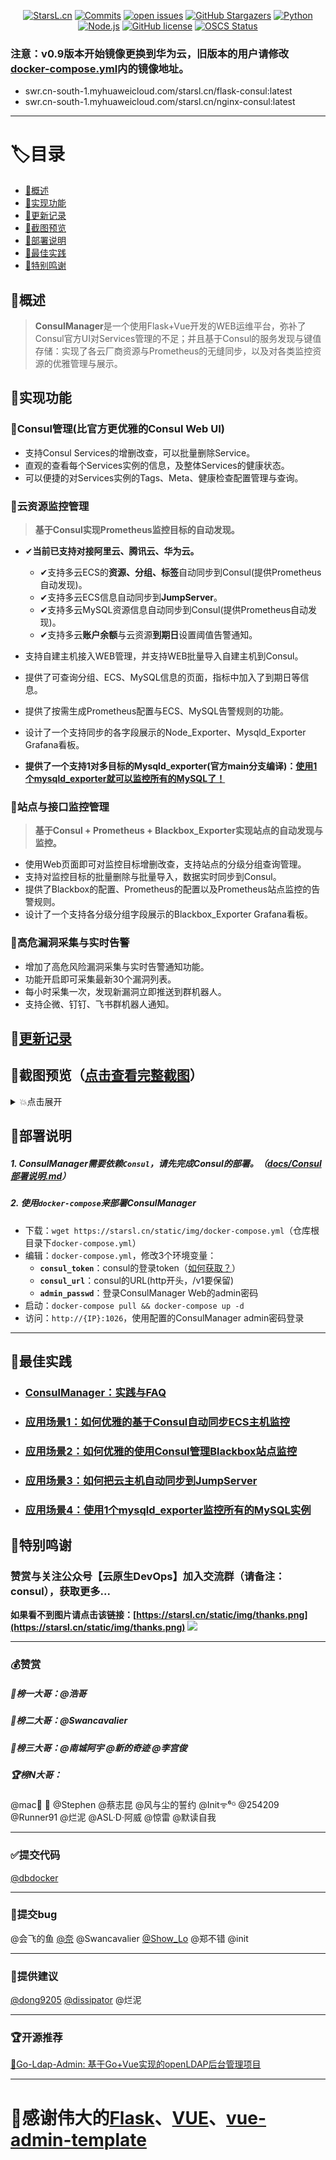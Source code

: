 <div align="center">

[![StarsL.cn](https://img.shields.io/badge/website-StarsL.cn-orange)](https://starsl.cn)
[![Commits](https://img.shields.io/github/commit-activity/m/starsliao/ConsulManager?color=ffff00)](https://github.com/starsliao/ConsulManager/commits/main)
[![open issues](http://isitmaintained.com/badge/open/starsliao/ConsulManager.svg)](https://github.com/starsliao/ConsulManager/issues)
[![GitHub Stargazers](https://img.shields.io/github/stars/starsliao/ConsulManager?color=ff69b4)](https://github.com/starsliao/ConsulManager/stargazers)
[![Python](https://img.shields.io/badge/python-%3E=v3.10-3776ab)](https://nodejs.org)
[![Node.js](https://img.shields.io/badge/node.js-%3E=v14-229954)](https://nodejs.org)
[![GitHub license](https://img.shields.io/badge/license-MIT-blueviolet)](https://github.com/starsliao/ConsulManager/blob/main/LICENSE)
[![OSCS Status](https://www.oscs1024.com/platform/badge/starsliao/ConsulManager.svg?size=small)](https://www.murphysec.com/dr/Zoyt5g0huRavAtItj2)
</div>

### 注意：v0.9版本开始镜像更换到华为云，旧版本的用户请修改[docker-compose.yml](https://github.com/starsliao/ConsulManager/blob/main/docker-compose.yml)内的镜像地址。
- swr.cn-south-1.myhuaweicloud.com/starsl.cn/flask-consul:latest
- swr.cn-south-1.myhuaweicloud.com/starsl.cn/nginx-consul:latest
---

# 🏷目录
* [🚀概述](#概述)
* [🌈实现功能](#实现功能)
* [📌更新记录](#更新记录)
* [🎨截图预览](#截图预览点击查看完整截图)
* [💾部署说明](#部署说明)
* [🥇最佳实践](#最佳实践)
* [💖特别鸣谢](#特别鸣谢)

## 🦄概述
>**ConsulManager**是一个使用Flask+Vue开发的WEB运维平台，弥补了Consul官方UI对Services管理的不足；并且基于Consul的服务发现与键值存储：实现了各云厂商资源与Prometheus的无缝同步，以及对各类监控资源的优雅管理与展示。

## 🌈实现功能
### 🎡Consul管理(比官方更优雅的Consul Web UI)
- 支持Consul Services的增删改查，可以批量删除Service。
- 直观的查看每个Services实例的信息，及整体Services的健康状态。
- 可以便捷的对Services实例的Tags、Meta、健康检查配置管理与查询。

### 💎云资源监控管理
>**基于Consul实现Prometheus监控目标的自动发现。**

- ✔**当前已支持对接阿里云、腾讯云、华为云。**

  - ✔支持多云ECS的**资源、分组、标签**自动同步到Consul(提供Prometheus自动发现)。
  - ✔支持多云ECS信息自动同步到**JumpServer**。
  - ✔支持多云MySQL资源信息自动同步到Consul(提供Prometheus自动发现)。
  - ✔支持多云**账户余额**与云资源**到期日**设置阈值告警通知。
- 支持自建主机接入WEB管理，并支持WEB批量导入自建主机到Consul。
- 提供了可查询分组、ECS、MySQL信息的页面，指标中加入了到期日等信息。
- 提供了按需生成Prometheus配置与ECS、MySQL告警规则的功能。
- 设计了一个支持同步的各字段展示的Node_Exporter、Mysqld_Exporter Grafana看板。
- **提供了一个支持1对多目标的Mysqld_exporter(官方main分支编译)：[使用1个mysqld_exporter就可以监控所有的MySQL了！](https://github.com/starsliao/ConsulManager/blob/main/docs/%E5%A6%82%E4%BD%95%E4%BC%98%E9%9B%85%E7%9A%84%E4%BD%BF%E7%94%A8%E4%B8%80%E4%B8%AAmysqld_exporter%E7%9B%91%E6%8E%A7%E6%89%80%E6%9C%89%E7%9A%84MySQL%E5%AE%9E%E4%BE%8B.md)**

### 🚀站点与接口监控管理
>**基于Consul + Prometheus + Blackbox_Exporter实现站点的自动发现与监控。**

- 使用Web页面即可对监控目标增删改查，支持站点的分级分组查询管理。
- 支持对监控目标的批量删除与批量导入，数据实时同步到Consul。
- 提供了Blackbox的配置、Prometheus的配置以及Prometheus站点监控的告警规则。
- 设计了一个支持各分级分组字段展示的Blackbox_Exporter Grafana看板。

### 💫高危漏洞采集与实时告警
- 增加了高危风险漏洞采集与实时告警通知功能。
- 功能开启即可采集最新30个漏洞列表。
- 每小时采集一次，发现新漏洞立即推送到群机器人。
- 支持企微、钉钉、飞书群机器人通知。

## 📌[更新记录](https://github.com/starsliao/ConsulManager/releases)

## 🎨截图预览（[点击查看完整截图](https://github.com/starsliao/ConsulManager/tree/main/screenshot#%E6%88%AA%E5%9B%BE)）

<details><summary>💥点击展开</summary>
  
### Consul Web Manager 界面
![](https://raw.githubusercontent.com/starsliao/ConsulManager/main/screenshot/consul3.PNG)
### 多云ECS同步Consul界面
![](https://raw.githubusercontent.com/starsliao/ConsulManager/main/screenshot/ecs1.PNG)
### 多云ECS同步JumpServer界面
![图片](https://user-images.githubusercontent.com/3349611/180870935-56e536d2-0b71-4803-b5f8-0839a241c79a.png)
### Node Exporter Dashboard 截图
![](https://raw.githubusercontent.com/starsliao/ConsulManager/main/vue-consul/public/node1.png)
![](https://raw.githubusercontent.com/starsliao/ConsulManager/main/vue-consul/public/node2.png)
### Blackbox Manager 界面
![](https://raw.githubusercontent.com/starsliao/ConsulManager/main/screenshot/blackbox1.PNG)
### Blackbox Exporter Dashboard 截图
![](https://raw.githubusercontent.com/starsliao/ConsulManager/main/vue-consul/public/blackbox.png)
### 高危漏洞采集与通知 界面
![](https://raw.githubusercontent.com/starsliao/ConsulManager/main/screenshot/bug.png)
##### 钉钉告警通知
![图片](https://user-images.githubusercontent.com/3349611/173263960-4d69fff9-82fe-42a1-ba18-4c78775cf35e.png)

</details>
  
## 💾部署说明
##### 1. ConsulManager需要依赖`Consul`，请先完成Consul的部署。（[docs/Consul部署说明.md](https://github.com/starsliao/ConsulManager/blob/main/docs/Consul%E9%83%A8%E7%BD%B2%E8%AF%B4%E6%98%8E.md)）
##### 2. 使用`docker-compose`来部署ConsulManager
- 下载：`wget https://starsl.cn/static/img/docker-compose.yml`（仓库根目录下`docker-compose.yml`）
- 编辑：`docker-compose.yml`，修改3个环境变量：
  - **`consul_token`**：consul的登录token（[如何获取？](https://github.com/starsliao/ConsulManager/blob/main/docs/Consul%E9%83%A8%E7%BD%B2%E8%AF%B4%E6%98%8E.md#%E8%8E%B7%E5%8F%96%E7%99%BB%E5%BD%95token%E8%AE%B0%E5%BD%95secretid%E5%8D%B3%E4%B8%BAconsul%E7%99%BB%E5%BD%95%E7%9A%84token)）
  - **`consul_url`**：consul的URL(http开头，/v1要保留)
  - **`admin_passwd`**：登录ConsulManager Web的admin密码
- 启动：`docker-compose pull && docker-compose up -d`
- 访问：`http://{IP}:1026`，使用配置的ConsulManager admin密码登录
---
## 🥇最佳实践
- ### [ConsulManager：实践与FAQ](https://github.com/starsliao/ConsulManager/tree/main/docs)
- ### [应用场景1：如何优雅的基于Consul自动同步ECS主机监控](https://github.com/starsliao/ConsulManager/blob/main/docs/ECS%E4%B8%BB%E6%9C%BA%E7%9B%91%E6%8E%A7.md)
- ### [应用场景2：如何优雅的使用Consul管理Blackbox站点监控](https://github.com/starsliao/ConsulManager/blob/main/docs/blackbox%E7%AB%99%E7%82%B9%E7%9B%91%E6%8E%A7.md)
- ### [应用场景3：如何把云主机自动同步到JumpServer](https://github.com/starsliao/ConsulManager/blob/main/docs/%E5%A6%82%E4%BD%95%E6%8A%8A%E4%B8%BB%E6%9C%BA%E8%87%AA%E5%8A%A8%E5%90%8C%E6%AD%A5%E5%88%B0JumpServer.md)
- ### [应用场景4：使用1个mysqld_exporter监控所有的MySQL实例](https://github.com/starsliao/ConsulManager/blob/main/docs/%E5%A6%82%E4%BD%95%E4%BC%98%E9%9B%85%E7%9A%84%E4%BD%BF%E7%94%A8%E4%B8%80%E4%B8%AAmysqld_exporter%E7%9B%91%E6%8E%A7%E6%89%80%E6%9C%89%E7%9A%84MySQL%E5%AE%9E%E4%BE%8B.md)


## 💖特别鸣谢
### 赞赏与关注公众号【**云原生DevOps**】加入交流群（请备注：consul），获取更多...

**如果看不到图片请点击该链接：[https://starsl.cn/static/img/thanks.png](https://starsl.cn/static/img/thanks.png)**
![](https://starsl.cn/static/img/thanks.png)

---

### 💰赞赏
##### 🥇榜一大哥：**@浩哥**
##### 🥈榜二大哥：**@Swancavalier**
##### 🥉榜三大哥：**@南城阿宇** **@新的奇迹** **@李宫俊**
##### 🏆榜N大哥：
@mac🐬 🌈  @Stephen  @蔡志昆  @风与尘的誓约  @Initᯤ⁶ᴳ  @254209  @Runner91  @烂泥  @ASL·D·阿威  @惊雷  @默读自我

---

### ✅提交代码
[@dbdocker](https://github.com/dbdocker)

---

### 🎃提交bug
@会飞的鱼  [@奈](https://github.com/Wp516781950)  @Swancavalier  [@Show_Lo](https://github.com/ShowXian)  @郑不错  @init

---

### 📢提供建议
[@dong9205](https://github.com/dong9205)  [@dissipator](https://github.com/dissipator) @烂泥

---

### 🏆开源推荐
[🌉Go-Ldap-Admin: 基于Go+Vue实现的openLDAP后台管理项目](https://github.com/eryajf/go-ldap-admin)

---

# 💖感谢伟大的[Flask](https://github.com/pallets/flask)、[VUE](https://github.com/vuejs/vue)、[vue-admin-template](https://github.com/PanJiaChen/vue-admin-template)
